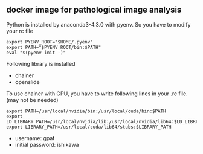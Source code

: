 
## docker image for pathological image analysis

Python is installed by anaconda3-4.3.0 with pyenv.
So you have to modify your rc file
```
export PYENV_ROOT="$HOME/.pyenv"
export PATH="$PYENV_ROOT/bin:$PATH"
eval "$(pyenv init -)"
```

Following library is installed
- chainer
- openslide

To use chainer with GPU, you have to write following lines in your .rc file.
(may not be needed)
```
export PATH=/usr/local/nvidia/bin:/usr/local/cuda/bin:$PATH
export LD_LIBRARY_PATH=/usr/local/nvidia/lib:/usr/local/nvidia/lib64:$LD_LIBRARY_PATH
export LIBRARY_PATH=/usr/local/cuda/lib64/stubs:$LIBRARY_PATH
```


- username: gpat
- initial password: ishikawa

